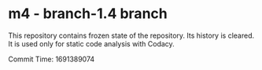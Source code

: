 # m4 - branch-1.4 branch

This repository contains frozen state of the repository.
Its history is cleared. It is used only for static code
analysis with Codacy.

Commit Time: 1691389074